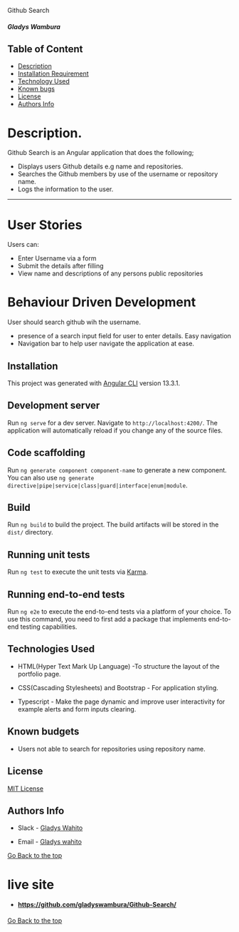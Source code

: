 Github Search

##### Gladys Wambura

## Table of Content

- [Description](#description)
- [Installation Requirement](#installation)
- [Technology Used](#technologies-used)
- [Known bugs](#known-bugs)
- [License](#license)
- [Authors Info](#authors-info)

# Description.

Github Search is an Angular application that does the following;

- Displays users Github details e.g name and repositories.
- Searches the Github members by use of the username or repository name.
- Logs the information to the user.

<hr>

# User Stories

Users can:

- Enter Username via a form
- Submit the details after filling
- View name and descriptions of any persons public repositories

# Behaviour Driven Development

User should search github wih the username.

- presence of a search input field for user to enter details.
  Easy navigation
- Navigation bar to help user navigate the application at ease.

## Installation

This project was generated with [Angular CLI](https://github.com/angular/angular-cli) version 13.3.1.

## Development server

Run `ng serve` for a dev server. Navigate to `http://localhost:4200/`. The application will automatically reload if you change any of the source files.

## Code scaffolding

Run `ng generate component component-name` to generate a new component. You can also use `ng generate directive|pipe|service|class|guard|interface|enum|module`.

## Build

Run `ng build` to build the project. The build artifacts will be stored in the `dist/` directory.

## Running unit tests

Run `ng test` to execute the unit tests via [Karma](https://karma-runner.github.io).

## Running end-to-end tests

Run `ng e2e` to execute the end-to-end tests via a platform of your choice. To use this command, you need to first add a package that implements end-to-end testing capabilities.

## Technologies Used

- HTML(Hyper Text Mark Up Language) -To structure the layout of the portfolio page.

- CSS(Cascading Stylesheets) and Bootstrap - For application  styling.

- Typescript - Make the page dynamic and improve user interactivity for example alerts and form inputs clearing.

## Known budgets

- Users not able to search for repositories using repository name.

## License

[MIT License](LICENSE)

## Authors Info

- Slack - [Gladys Wahito]()

- Email - [Gladys wahito](https://gmail.com)

[Go Back to the top](#githubsearch)

# live site

- #### https://github.com/gladyswambura/Github-Search/

[Go Back to the top](#githubsearch)
